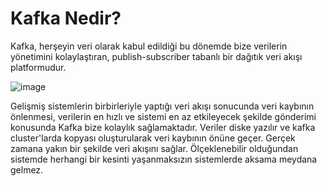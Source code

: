 # Kafka Nedir?

Kafka, herşeyin veri olarak kabul edildiği bu dönemde bize verilerin yönetimini kolaylaştıran, publish-subscriber tabanlı bir dağıtık veri akışı platformudur.

![image](https://user-images.githubusercontent.com/91599453/227554058-9150341a-4941-4d5b-bc5e-126084219ad5.png)

Gelişmiş sistemlerin birbirleriyle yaptığı veri akışı sonucunda veri kaybının önlenmesi, verilerin en hızlı ve sistemi en az etkileyecek şekilde gönderimi konusunda Kafka bize kolaylık sağlamaktadır. Veriler diske yazılır ve kafka cluster'larda kopyası oluşturularak veri kaybının önüne geçer. Gerçek zamana yakın bir şekilde veri akışını sağlar. Ölçeklenebilir olduğundan sistemde herhangi bir kesinti yaşanmaksızın sistemlerde aksama meydana gelmez.
